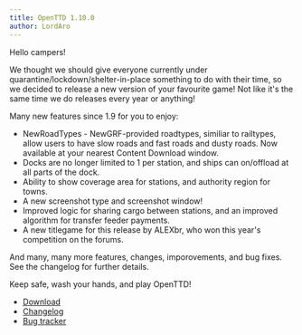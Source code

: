 ```yaml
---
title: OpenTTD 1.10.0
author: LordAro
---
```


Hello campers!

We thought we should give everyone currently under quarantine/lockdown/shelter-in-place something to do with their time, so we decided to release a new version of your favourite game!
Not like it's the same time we do releases every year or anything!

Many new features since 1.9 for you to enjoy:
* NewRoadTypes - NewGRF-provided roadtypes, similiar to railtypes, allow users to have slow roads and fast roads and dusty roads. Now available at your nearest Content Download window.
* Docks are no longer limited to 1 per station, and ships can on/offload at all parts of the dock.
* Ability to show coverage area for stations, and authority region for towns.
* A new screenshot type and screenshot window!
* Improved logic for sharing cargo between stations, and an improved algorithm for transfer feeder payments.
* A new titlegame for this release by ALEXbr, who won this year's competition on the forums.

And many, many more features, changes, imporovements, and bug fixes. See the changelog for further details.

Keep safe, wash your hands, and play OpenTTD!

* [Download](https://www.openttd.org/downloads/openttd-releases/latest.html)
* [Changelog](https://cdn.openttd.org/openttd-releases/1.10.0/changelog.txt)
* [Bug tracker](https://github.com/OpenTTD/OpenTTD/issues)
